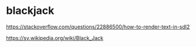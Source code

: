 # blackjack

https://stackoverflow.com/questions/22886500/how-to-render-text-in-sdl2

https://sv.wikipedia.org/wiki/Black_Jack


